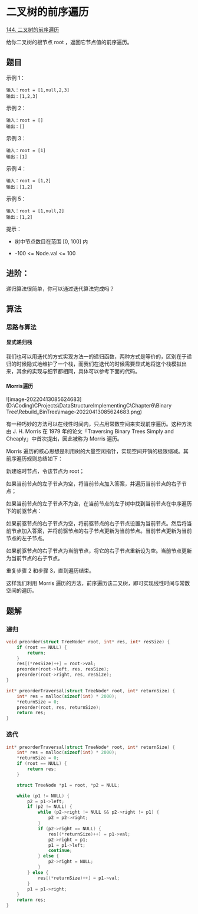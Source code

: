 # 二叉树的前序遍历

[144. 二叉树的前序遍历](https://leetcode-cn.com/problems/binary-tree-preorder-traversal/)

给你二叉树的根节点 root ，返回它节点值的前序遍历。

##  题目

示例 1：

```
输入：root = [1,null,2,3]
输出：[1,2,3]
```

示例 2：

```
输入：root = []
输出：[]
```

示例 3：

```
输入：root = [1]
输出：[1]
```

示例 4：

```
输入：root = [1,2]
输出：[1,2]
```


示例 5：

```
输入：root = [1,null,2]
输出：[1,2]
```


提示：

- 树中节点数目在范围 [0, 100] 内

- -100 <= Node.val <= 100

## 进阶：

递归算法很简单，你可以通过迭代算法完成吗？

## 算法

### 思路与算法

#### 显式递归栈

我们也可以用迭代的方式实现方法一的递归函数，两种方式是等价的，区别在于递归的时候隐式地维护了一个栈，而我们在迭代的时候需要显式地将这个栈模拟出来，其余的实现与细节都相同，具体可以参考下面的代码。

#### Morris遍历

![image-20220413085624683](D:\Coding\CProjects\DataStructureImplementingC\Chapter6\Binary Tree\Rebuild_BinTree\image-20220413085624683.png)

有一种巧妙的方法可以在线性时间内，只占用常数空间来实现前序遍历。这种方法由 J. H. Morris 在 1979 年的论文「Traversing Binary Trees Simply and Cheaply」中首次提出，因此被称为 Morris 遍历。

Morris 遍历的核心思想是利用树的大量空闲指针，实现空间开销的极限缩减。其前序遍历规则总结如下：

新建临时节点，令该节点为 root；

如果当前节点的左子节点为空，将当前节点加入答案，并遍历当前节点的右子节点；

如果当前节点的左子节点不为空，在当前节点的左子树中找到当前节点在中序遍历下的前驱节点：

如果前驱节点的右子节点为空，将前驱节点的右子节点设置为当前节点。然后将当前节点加入答案，并将前驱节点的右子节点更新为当前节点。当前节点更新为当前节点的左子节点。

如果前驱节点的右子节点为当前节点，将它的右子节点重新设为空。当前节点更新为当前节点的右子节点。

重复步骤 2 和步骤 3，直到遍历结束。

这样我们利用 Morris 遍历的方法，前序遍历该二叉树，即可实现线性时间与常数空间的遍历。

## 题解

### 递归

```c
void preorder(struct TreeNode* root, int* res, int* resSize) {
    if (root == NULL) {
        return;
    }
    res[(*resSize)++] = root->val;
    preorder(root->left, res, resSize);
    preorder(root->right, res, resSize);
}

int* preorderTraversal(struct TreeNode* root, int* returnSize) {
    int* res = malloc(sizeof(int) * 2000);
    *returnSize = 0;
    preorder(root, res, returnSize);
    return res;
}
```

### 迭代

```c
int* preorderTraversal(struct TreeNode* root, int* returnSize) {
    int* res = malloc(sizeof(int) * 2000);
    *returnSize = 0;
    if (root == NULL) {
        return res;
    }

    struct TreeNode *p1 = root, *p2 = NULL;

    while (p1 != NULL) {
        p2 = p1->left;
        if (p2 != NULL) {
            while (p2->right != NULL && p2->right != p1) {
                p2 = p2->right;
            }
            if (p2->right == NULL) {
                res[(*returnSize)++] = p1->val;
                p2->right = p1;
                p1 = p1->left;
                continue;
            } else {
                p2->right = NULL;
            }
        } else {
            res[(*returnSize)++] = p1->val;
        }
        p1 = p1->right;
    }
    return res;
}
```